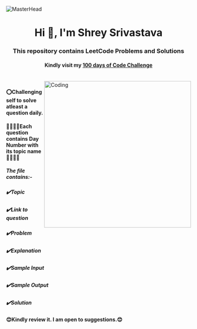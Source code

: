![MasterHead](https://i0.wp.com/totheinnovation.com/wp-content/uploads/2022/03/Leetcode-problems-and-solution.png?resize=1536%2C864&ssl=1)
<br>
<h1 align="center">Hi 👋, I'm Shrey Srivastava</h1>
<h3 align="center">This repository contains LeetCode Problems and Solutions</h3>
<h4 align="center">Kindly visit my <a href="https://github.com/Shrey212001/100DaysOfCode">100 days of Code Challenge</a></h4><br>

<img align="right" alt="Coding" width="400" src="https://miro.medium.com/max/1192/1*IjfVm12nJS6AFlUIK97lXg.gif">
<p align="left">
<h4>⭕Challenging self to solve atleast a question daily. </h4>

<h4>☝🏻☝🏻Each question contains Day Number with its topic name ☝🏻☝🏻</h4>
<h5>The file contains:-</h5>
<h5>✔️Topic</h5>
<h5>✔️Link to question</h5>
<h5>✔️Problem</h5>
<h5>✔️Explanation</h5>
<h5>✔️Sample Input</h5>
<h5>✔️Sample Output</h5>
<h5>✔️Solution</h5>
</p>
<h4>
😊Kindly review it. I am open to suggestions.😊
</h4>
